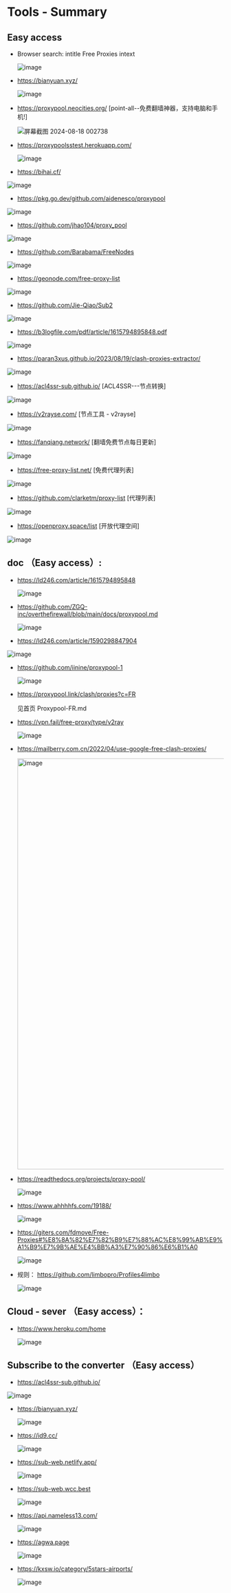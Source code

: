 # Tools  - Summary 
 ## Easy access
 
  * Browser search: intitle Free Proxies intext

     ![image](https://github.com/user-attachments/assets/3649d11e-67d5-4087-86f6-bb7906d5e757)
 
  * https://bianyuan.xyz/
  
    ![image](https://github.com/user-attachments/assets/a6da9274-6d06-40cc-8eec-59eb4ab0d24a)
    
  * https://proxypool.neocities.org/ [point-all--免费翻墙神器，支持电脑和手机!]

    ![屏幕截图 2024-08-18 002738](https://github.com/user-attachments/assets/a0e754b8-9e64-4c39-9382-26acfce7fee1)

  * https://proxypoolsstest.herokuapp.com/

    ![image](https://github.com/user-attachments/assets/c47d3d96-556f-4a4e-a14b-91be6b7d43ff)
 
  * https://bihai.cf/

   ![image](https://github.com/user-attachments/assets/4bef1b92-7832-4ea5-be71-b41ce488e911)

  * https://pkg.go.dev/github.com/aidenesco/proxypool

   ![image](https://github.com/user-attachments/assets/fcdf9d95-e43a-4bd3-b126-3798f5ce5cd5)

  * https://github.com/jhao104/proxy_pool
 
   ![image](https://github.com/user-attachments/assets/6d1508fe-b637-4471-8b75-3384618572e3)

  * https://github.com/Barabama/FreeNodes
  
   ![image](https://github.com/user-attachments/assets/c465f6a4-e0a6-4629-b201-d8e4a404ee93)

  * https://geonode.com/free-proxy-list
 
   ![image](https://github.com/user-attachments/assets/47a969c8-4d38-45e6-8eaa-15c9dfb4f58f)

  * https://github.com/Jie-Qiao/Sub2
 
   ![image](https://github.com/user-attachments/assets/ab20ffd1-f787-4544-bd03-f4cb5fc5bd39)

  * https://b3logfile.com/pdf/article/1615794895848.pdf
 
   ![image](https://github.com/user-attachments/assets/0627f3a4-a9bc-4ffd-aeac-c76037be807b)

  * https://paran3xus.github.io/2023/08/19/clash-proxies-extractor/
 
   ![image](https://github.com/user-attachments/assets/b52f370b-7dc1-4229-82f8-cd6353ed9bfd)

  * https://acl4ssr-sub.github.io/     [ACL4SSR---节点转换]
 
   ![image](https://github.com/user-attachments/assets/7e646ead-0f0c-4893-bbba-28d0ca3f2efe)

  * https://v2rayse.com/     [节点工具 - v2rayse]
 
   ![image](https://github.com/user-attachments/assets/2d531476-f6f8-404d-9efa-18dd069851eb)

  * https://fanqiang.network/  [翻墙免费节点每日更新]
 
   ![image](https://github.com/user-attachments/assets/90ad5bd3-4dbf-47c7-97a9-07c5bbd58a30)

  * https://free-proxy-list.net/     [免费代理列表]
 
   ![image](https://github.com/user-attachments/assets/68a78acc-b131-4ec3-b465-2951f68342eb)

  * https://github.com/clarketm/proxy-list    [代理列表]
 
   ![image](https://github.com/user-attachments/assets/330641ee-9937-48a2-ae98-579d819ebe88)

  * https://openproxy.space/list    [开放代理空间]

   ![image](https://github.com/user-attachments/assets/8c399f82-e682-4c76-887b-80cf7abc5bc5)

 
## doc （Easy access）:
 
 * https://ld246.com/article/1615794895848
 
   ![image](https://github.com/user-attachments/assets/2f79eede-18be-43cc-8688-f874c22e5273)

 * https://github.com/ZGQ-inc/overthefirewall/blob/main/docs/proxypool.md
 
   ![image](https://github.com/user-attachments/assets/f7b0bc8d-9c67-4927-a4f4-fd1449b8a19e)

 * https://ld246.com/article/1590298847904
 
  ![image](https://github.com/user-attachments/assets/b568eae7-b70e-47cf-b9be-4e2c7ead4a89)

 * https://github.com/iinine/proxypool-1
 
   ![image](https://github.com/user-attachments/assets/1c67d985-d20d-43a2-b5f8-3e81c6ac85e8)

 * https://proxypool.link/clash/proxies?c=FR
 
   见首页  Proxypool-FR.md

 * https://vpn.fail/free-proxy/type/v2ray 
 
   ![image](https://github.com/user-attachments/assets/6ee316c6-6535-4cf5-b945-b81da67b739f)

 * https://mailberry.com.cn/2022/04/use-google-free-clash-proxies/
 
   <img width="955" alt="image" src="https://github.com/user-attachments/assets/08ed4207-e069-4ef9-8b4f-3408cab4fc12">

 * https://readthedocs.org/projects/proxy-pool/
 
   ![image](https://github.com/user-attachments/assets/109e1cf6-0605-4c56-9fe8-567fa54d2c1f)

 * https://www.ahhhhfs.com/19188/
 
   ![image](https://github.com/user-attachments/assets/3a0e78a7-3226-40f1-ae86-f63972a38852)

 * https://giters.com/fdmove/Free-Proxies#%E8%8A%82%E7%82%B9%E7%88%AC%E8%99%AB%E9%A1%B9%E7%9B%AE%E4%BB%A3%E7%90%86%E6%B1%A0

   ![image](https://github.com/user-attachments/assets/e4f2199b-0dd3-4c17-9469-e199d2973dab)

 * 规则： https://github.com/limbopro/Profiles4limbo 

   ![image](https://github.com/user-attachments/assets/311c6d9a-dee7-4c73-94bf-507b8ddf3b10)


## Cloud - sever  （Easy access）：

* https://www.heroku.com/home

   ![image](https://github.com/user-attachments/assets/c1e70671-96a6-40be-89b2-c04420a0be4c)

  

## Subscribe to the converter  （Easy access）

  * https://acl4ssr-sub.github.io/
  
  ![image](https://github.com/user-attachments/assets/7c1ca2b5-83a8-411c-882d-9539be3f58bf)

 * https://bianyuan.xyz/
 
   ![image](https://github.com/user-attachments/assets/512d2fe6-398d-4e3e-83b6-ca200aeea36f)

 * https://id9.cc/
  
   ![image](https://github.com/user-attachments/assets/0cec5110-cc01-4871-abe0-0fd393a201c5)

 * https://sub-web.netlify.app/
 
   ![image](https://github.com/user-attachments/assets/751e4afd-0c98-4c0a-8fc4-56ea3a2625ac)

 * https://sub-web.wcc.best
 
   ![image](https://github.com/user-attachments/assets/fd6fb0d9-66b9-4b4c-ba68-13f8a8a014f0)
   
 * https://api.nameless13.com/
 
   ![image](https://github.com/user-attachments/assets/f41f75a9-fc8e-461a-994c-81cda6a5de5c)

   
 * https://agwa.page

   ![image](https://github.com/user-attachments/assets/e6eda96c-c1c7-4aea-9e96-4188a75d57e4)

* https://kxsw.io/category/5stars-airports/

  ![image](https://github.com/user-attachments/assets/c131c25f-f158-42b3-8ebb-e332acf9dc45)

 
